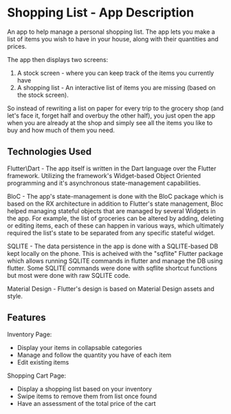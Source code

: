 # Shopping List - App Description

An app to help manage a personal shopping list. 
The app lets you make a list of items you wish to have in your house, along with their quantities and prices.

The app then displays two screens:
1. A stock screen - where you can keep track of the items you currently have
2. A shopping list - An interactive list of items you are missing (based on the stock screen).

So instead of rewriting a list on paper for every trip to the grocery shop (and let's face it, forget half and overbuy the other half),
you just open the app when you are already at the shop and simply see all the items you like to buy and how much of them you need.

## Technologies Used

Flutter\Dart - The app itself is written in the Dart language over the Flutter framework. Utilizing the framework's Widget-based Object Oriented programming and it's asynchronous state-management capabilities.

BloC - The app's state-management is done with the BloC package which is based on the RX architecture in addition to Flutter's state management, Bloc helped managing stateful objects that are managed by several Widgets in the app. For example, the list of groceries can be altered by adding, deleting or editing items, each of these can happen in various ways, which ultimately required the list's state to be separated from any specific stateful widget.

SQLITE - The data persistence in the app is done with a SQLITE-based DB kept locally on the phone. This is acheived with the "sqflite" Flutter package which allows running SQLITE commands in flutter and manage the DB using flutter. Some SQLITE commands were done with sqflite shortcut functions but most were done with raw SQLITE code.

Material Design - Flutter's design is based on Material Design assets and style.

## Features

Inventory Page:
 - Display your items in collapsable categories
 - Manage and follow the quantity you have of each item
 - Edit existing items

Shopping Cart Page:
 - Display a shopping list based on your inventory
 - Swipe items to remove them from list once found
 - Have an assessment of the total price of the cart

